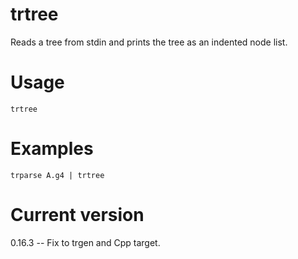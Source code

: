 # trtree

Reads a tree from stdin and prints the tree as an indented node list.

# Usage

    trtree

# Examples

    trparse A.g4 | trtree

# Current version

0.16.3 -- Fix to trgen and Cpp target.
